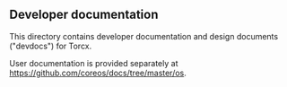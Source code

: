 ## Developer documentation

This directory contains developer documentation and design documents ("devdocs") for Torcx.

User documentation is provided separately at https://github.com/coreos/docs/tree/master/os.
